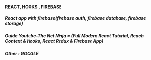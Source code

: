 #### REACT, HOOKS , FIREBASE


##### React app with firebase(firebase auth, firebase database, firebase storage)

##### Guide Youtube-The Net Ninja = (Full Modern React Tutorial, Reach Context & Hooks, React Redux & Firebase App)

##### Other : GOOGLE